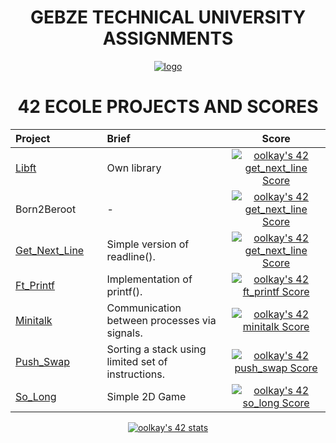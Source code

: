 

<div align="center">
    
# GEBZE TECHNICAL UNIVERSITY ASSIGNMENTS
[![logo](https://github.com/oolkay/oolkay/assets/89595806/55750bfb-bd13-4f2e-b54b-22e1ba8a3ac6)](https://github.com/oolkay/GTU-CSE/tree/main)


# 42 ECOLE PROJECTS AND SCORES
|Project|Brief|Score| 
| :-	|	:-	| :--: |
| [Libft](https://github.com/oolkay/42_libft) <img width=150>| Own library |[![oolkay's 42 get_next_line Score](https://badge42.vercel.app/api/v2/clkpfee0d003008mn4cni6liq/project/2857702)](https://github.com/oolkay/42_libft)|
| Born2Beroot|-|[![oolkay's 42 get_next_line Score](https://badge42.vercel.app/api/v2/clkpfee0d003008mn4cni6liq/project/2857702)]()|
| [Get_Next_Line](https://github.com/oolkay/42_get_next_line)|Simple version of readline().|[![oolkay's 42 get_next_line Score](https://badge42.vercel.app/api/v2/clkpfee0d003008mn4cni6liq/project/2857702)](https://github.com/oolkay/42_get_next_line)|
| [Ft_Printf](https://github.com/oolkay/42_ft_printf)|Implementation of printf().|[![oolkay's 42 ft_printf Score](https://badge42.vercel.app/api/v2/clkpfee0d003008mn4cni6liq/project/2908135)](https://github.com/oolkay/42_ft_printf)|
| [Minitalk](https://github.com/oolkay/42_minitalk)|Communication between processes via signals.|[![oolkay's 42 minitalk Score](https://badge42.vercel.app/api/v2/clkpfee0d003008mn4cni6liq/project/3033050)](https://github.com/oolkay/42_minitalk)|
| [Push_Swap](https://github.com/oolkay/push_swap)|Sorting a stack using limited set of instructions.|[![oolkay's 42 push_swap Score](https://badge42.vercel.app/api/v2/clkpfee0d003008mn4cni6liq/project/3032881)](https://github.com/oolkay/push_swap)|
| [So_Long](https://github.com/oolkay/so_long)|Simple 2D Game|[![oolkay's 42 so_long Score](https://badge42.vercel.app/api/v2/clkpfee0d003008mn4cni6liq/project/3037254)](https://github.com/oolkay/so_long)|

[![oolkay's 42 stats](https://badge42.vercel.app/api/v2/clkpfee0d003008mn4cni6liq/stats?cursusId=21&coalitionId=362)](https://github.com/oolkay/oolkay)
